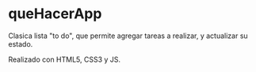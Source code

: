 # queHacerApp

Clasica lista "to do", que permite agregar tareas a realizar, y actualizar su estado.

Realizado con HTML5, CSS3 y JS.

